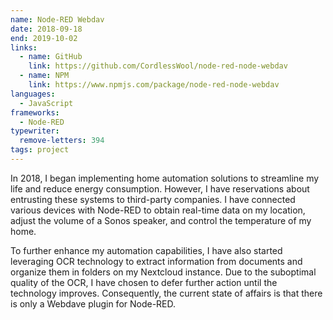 ```yaml
---
name: Node-RED Webdav
date: 2018-09-18
end: 2019-10-02
links:
  - name: GitHub
    link: https://github.com/CordlessWool/node-red-node-webdav
  - name: NPM
    link: https://www.npmjs.com/package/node-red-node-webdav
languages:
  - JavaScript
frameworks:
  - Node-RED
typewriter:
  remove-letters: 394
tags: project
---
```


In 2018, I began implementing home automation solutions to streamline my life and reduce energy consumption. However, I have reservations about entrusting these systems to third-party companies. I have connected various devices with Node-RED to obtain real-time data on my location, adjust the volume of a Sonos speaker, and control the temperature of my home.

To further enhance my automation capabilities, I have also started leveraging OCR technology to extract information from documents and organize them in folders on my Nextcloud instance. Due to the suboptimal quality of the OCR, I have chosen to defer further action until the technology improves. Consequently, the current state of affairs is that there is only a Webdave plugin for Node-RED.

